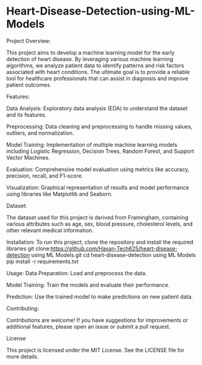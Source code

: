 # Heart-Disease-Detection-using-ML-Models
Project Overview:

This project aims to develop a machine learning model for the early detection of heart disease. By leveraging various machine learning algorithms, we analyze patient data to identify patterns and risk factors associated with heart conditions. The ultimate goal is to provide a reliable tool for healthcare professionals that can assist in diagnosis and improve patient outcomes.

Features:

Data Analysis: Exploratory data analysis (EDA) to understand the dataset and its features.

Preprocessing: Data cleaning and preprocessing to handle missing values, outliers, and normalization.

Model Training: Implementation of multiple machine learning models including Logistic Regression, Decision Trees, Random Forest, and Support Vector Machines.

Evaluation: Comprehensive model evaluation using metrics like accuracy, precision, recall, and F1-score.

Visualization: Graphical representation of results and model performance using libraries like Matplotlib and Seaborn.

Dataset:

The dataset used for this project is derived from Framingham, containing various attributes such as age, sex, blood pressure, cholesterol levels, and other relevant medical information.


Installation:
To run this project, clone the repository and install the required libraries
git clone:https://github.com/Hasan-Tech625/heart-disease-detection using ML Models.git
cd heart-disease-detection using ML Models
pip install -r requirements.txt

Usage:
Data Preparation: Load and preprocess the data.

Model Training: Train the models and evaluate their performance.

Prediction: Use the trained model to make predictions on new patient data.

Contributing:

Contributions are welcome! If you have suggestions for improvements or additional features, please open an issue or submit a pull request.

License

This project is licensed under the MIT License. See the LICENSE file for more details.

